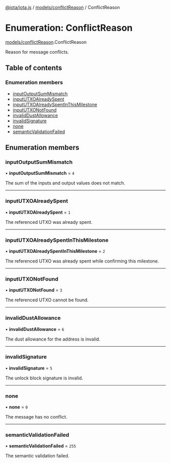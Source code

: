 [@iota/iota.js](../README.md) / [models/conflictReason](../modules/models_conflictreason.md) / ConflictReason

# Enumeration: ConflictReason

[models/conflictReason](../modules/models_conflictreason.md).ConflictReason

Reason for message conflicts.

## Table of contents

### Enumeration members

- [inputOutputSumMismatch](models_conflictreason.conflictreason.md#inputoutputsummismatch)
- [inputUTXOAlreadySpent](models_conflictreason.conflictreason.md#inpututxoalreadyspent)
- [inputUTXOAlreadySpentInThisMilestone](models_conflictreason.conflictreason.md#inpututxoalreadyspentinthismilestone)
- [inputUTXONotFound](models_conflictreason.conflictreason.md#inpututxonotfound)
- [invalidDustAllowance](models_conflictreason.conflictreason.md#invaliddustallowance)
- [invalidSignature](models_conflictreason.conflictreason.md#invalidsignature)
- [none](models_conflictreason.conflictreason.md#none)
- [semanticValidationFailed](models_conflictreason.conflictreason.md#semanticvalidationfailed)

## Enumeration members

### inputOutputSumMismatch

• **inputOutputSumMismatch** = `4`

The sum of the inputs and output values does not match.

___

### inputUTXOAlreadySpent

• **inputUTXOAlreadySpent** = `1`

The referenced UTXO was already spent.

___

### inputUTXOAlreadySpentInThisMilestone

• **inputUTXOAlreadySpentInThisMilestone** = `2`

The referenced UTXO was already spent while confirming this milestone.

___

### inputUTXONotFound

• **inputUTXONotFound** = `3`

The referenced UTXO cannot be found.

___

### invalidDustAllowance

• **invalidDustAllowance** = `6`

The dust allowance for the address is invalid.

___

### invalidSignature

• **invalidSignature** = `5`

The unlock block signature is invalid.

___

### none

• **none** = `0`

The message has no conflict.

___

### semanticValidationFailed

• **semanticValidationFailed** = `255`

The semantic validation failed.
